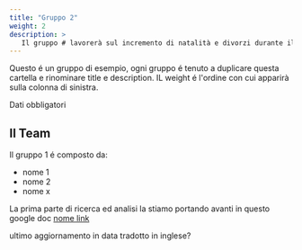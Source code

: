 ```yaml
---
title: "Gruppo 2"
weight: 2
description: >
   Il gruppo # lavorerà sul incremento di natalità e divorzi durante il lockdown
---
```


Questo é un gruppo di esempio, ogni gruppo é tenuto a duplicare questa cartella e rinominare title e description.
IL weight é l'ordine con cui apparirà sulla colonna di sinistra.

Dati obbligatori

## Il Team

Il gruppo 1 é composto da:

* nome 1  
* nome 2  
* nome x  

La prima parte di ricerca ed analisi la stiamo portando avanti in questo google doc [nome link](url)

ultimo aggiornamento in data
tradotto in inglese?
